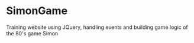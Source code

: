 # SimonGame
Training website using JQuery, handling events and building game logic of the 80's game Simon
